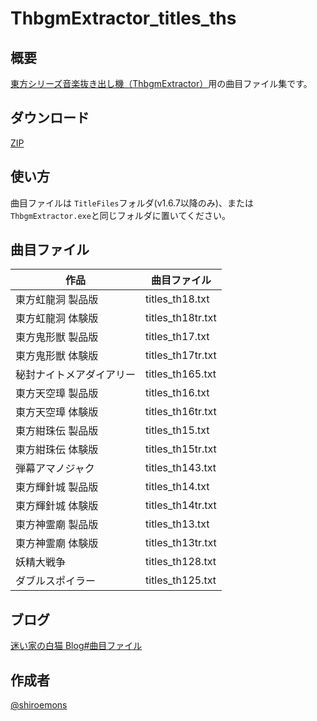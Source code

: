 # ThbgmExtractor_titles_ths

## 概要

[東方シリーズ音楽抜き出し機（ThbgmExtractor）](https://smdn.jp/works/tools/ThbgmExtractor/)用の曲目ファイル集です。

## ダウンロード

[ZIP](https://github.com/shiroemons/ThbgmExtractor_titles_ths/archive/refs/heads/main.zip)

## 使い方

曲目ファイルは `TitleFiles`フォルダ(v1.6.7以降のみ)、または`ThbgmExtractor.exe`と同じフォルダに置いてください。

## 曲目ファイル

作品|曲目ファイル
--|--
東方虹龍洞 製品版|titles_th18.txt
東方虹龍洞 体験版|titles_th18tr.txt
東方鬼形獣 製品版|titles_th17.txt
東方鬼形獣 体験版|titles_th17tr.txt
秘封ナイトメアダイアリー|titles_th165.txt
東方天空璋 製品版|titles_th16.txt
東方天空璋 体験版|titles_th16tr.txt
東方紺珠伝 製品版|titles_th15.txt
東方紺珠伝 体験版|titles_th15tr.txt
弾幕アマノジャク|titles_th143.txt
東方輝針城 製品版|titles_th14.txt
東方輝針城 体験版|titles_th14tr.txt
東方神霊廟 製品版|titles_th13.txt
東方神霊廟 体験版|titles_th13tr.txt
妖精大戦争|titles_th128.txt
ダブルスポイラー|titles_th125.txt

## ブログ

[迷い家の白猫 Blog#曲目ファイル](https://mayoiga-shiro.blogspot.com/search/label/%E6%9B%B2%E7%9B%AE%E3%83%95%E3%82%A1%E3%82%A4%E3%83%AB)

## 作成者

[@shiroemons](https://twitter.com/shiroemons)
